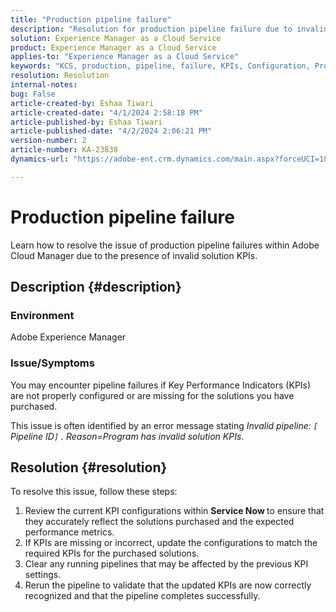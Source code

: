 ```yaml
---
title: "Production pipeline failure"
description: "Resolution for production pipeline failure due to invalid solution KPIs."
solution: Experience Manager as a Cloud Service
product: Experience Manager as a Cloud Service
applies-to: "Experience Manager as a Cloud Service"
keywords: "KCS, production, pipeline, failure, KPIs, Configuration, Program, Solution"
resolution: Resolution
internal-notes: 
bug: False
article-created-by: Eshaa Tiwari
article-created-date: "4/1/2024 2:58:18 PM"
article-published-by: Eshaa Tiwari
article-published-date: "4/2/2024 2:06:21 PM"
version-number: 2
article-number: KA-23838
dynamics-url: "https://adobe-ent.crm.dynamics.com/main.aspx?forceUCI=1&pagetype=entityrecord&etn=knowledgearticle&id=126cba40-38f0-ee11-904c-6045bd006793"

---
```

# Production pipeline failure


Learn how to resolve the issue of production pipeline failures within Adobe Cloud Manager due to the presence of invalid solution KPIs.

## Description {#description}


### Environment

Adobe Experience Manager

### Issue/Symptoms

You may encounter pipeline failures if Key Performance Indicators (KPIs) are not properly configured or are missing for the solutions you have purchased.

This issue is often identified by an error message stating *Invalid pipeline: `[` Pipeline ID`]` . Reason=Program has invalid solution KPIs*.


## Resolution {#resolution}


To resolve this issue, follow these steps:

1. Review the current KPI configurations within <b>Service Now </b>to ensure that they accurately reflect the solutions purchased and the expected performance metrics.
2. If KPIs are missing or incorrect, update the configurations to match the required KPIs for the purchased solutions.
3. Clear any running pipelines that may be affected by the previous KPI settings.
4. Rerun the pipeline to validate that the updated KPIs are now correctly recognized and that the pipeline completes successfully.

